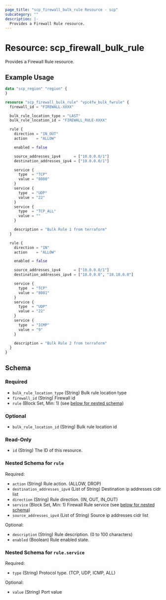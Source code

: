 ```yaml
---
page_title: "scp_firewall_bulk_rule Resource - scp"
subcategory: ""
description: |-
  Provides a Firewall Rule resource.
---
```


# Resource: scp_firewall_bulk_rule

Provides a Firewall Rule resource.


## Example Usage

```terraform
data "scp_region" "region" {
}

resource "scp_firewall_bulk_rule" "vpc4fw_bulk_fwrule" {
  firewall_id = "FIREWALL-XXXX"

  bulk_rule_location_type = "LAST"
  bulk_rule_location_id = "FIREWALL_RULE-XXXX"

  rule {
    direction = "IN_OUT"
    action    = "ALLOW"

    enabled = false

    source_addresses_ipv4      = ["10.0.0.0/1"]
    destination_addresses_ipv4 = ["10.0.0.0/1"]

    service {
      type  = "TCP"
      value = "8080"
    }
    service {
      type  = "UDP"
      value = "22"
    }
    service {
      type  = "TCP_ALL"
      value = ""
    }

    description = "Bulk Rule 1 from terraform"
  }

  rule {
    direction = "IN"
    action    = "ALLOW"

    enabled = false

    source_addresses_ipv4      = ["10.0.0.0/1"]
    destination_addresses_ipv4 = ["10.0.0.0", "10.10.0.0"]

    service {
      type  = "TCP"
      value = "8081"
    }
    service {
      type  = "UDP"
      value = "22"
    }
    service {
      type  = "ICMP"
      value = "9"
    }

    description = "Bulk Rule 2 from terraform"
  }
}
```

<!-- schema generated by tfplugindocs -->
## Schema

### Required

- `bulk_rule_location_type` (String) Bulk rule location type
- `firewall_id` (String) Firewall id
- `rule` (Block Set, Min: 1) (see [below for nested schema](#nestedblock--rule))

### Optional

- `bulk_rule_location_id` (String) Bulk rule location id

### Read-Only

- `id` (String) The ID of this resource.

<a id="nestedblock--rule"></a>
### Nested Schema for `rule`

Required:

- `action` (String) Rule action. (ALLOW, DROP)
- `destination_addresses_ipv4` (List of String) Destination ip addresses cidr list
- `direction` (String) Rule direction. (IN, OUT, IN_OUT)
- `service` (Block Set, Min: 1) Firewall Rule service (see [below for nested schema](#nestedblock--rule--service))
- `source_addresses_ipv4` (List of String) Source ip addresses cidr list

Optional:

- `description` (String) Rule description. (0 to 100 characters)
- `enabled` (Boolean) Rule enabled state.

<a id="nestedblock--rule--service"></a>
### Nested Schema for `rule.service`

Required:

- `type` (String) Protocol type. (TCP, UDP, ICMP, ALL)

Optional:

- `value` (String) Port value
